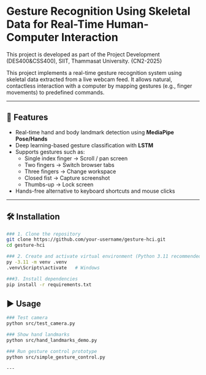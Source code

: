 # Gesture Recognition Using Skeletal Data for Real-Time Human-Computer Interaction

This project is developed as part of the Project Development (DES400&CSS400), SIIT, Thammasat University. {CN2-2025}

This project implements a real-time gesture recognition system using skeletal data extracted from a live webcam feed. 
It allows natural, contactless interaction with a computer by mapping gestures (e.g., finger movements) to predefined commands.

---

## 📌 Features
- Real-time hand and body landmark detection using **MediaPipe Pose/Hands**  
- Deep learning-based gesture classification with **LSTM**  
- Supports gestures such as:  
  - Single index finger → Scroll / pan screen  
  - Two fingers → Switch browser tabs  
  - Three fingers → Change workspace  
  - Closed fist → Capture screenshot  
  - Thumbs-up → Lock screen  
- Hands-free alternative to keyboard shortcuts and mouse clicks  

---

## 🛠️ Installation

```bash
### 1. Clone the repository
git clone https://github.com/your-username/gesture-hci.git
cd gesture-hci

### 2. Create and activate virtual environment (Python 3.11 recommended)
py -3.11 -m venv .venv
.venv\Scripts\activate   # Windows

###3. Install dependencies
pip install -r requirements.txt

```

## ▶️ Usage

```bash
### Test camera
python src/test_camera.py

### Show hand landmarks
python src/hand_landmarks_demo.py

### Run gesture control prototype
python src/simple_gesture_control.py

---